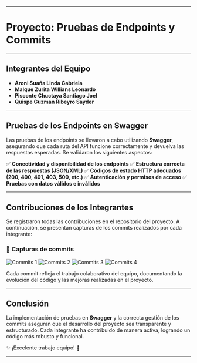 --------------------------------------------
# Proyecto: Pruebas de Endpoints y Commits
--------------------------------------------

## **Integrantes del Equipo**
- **Aroni Suaña Linda Gabriela**
- **Malque Zurita Willians Leonardo**
- **Pisconte Chuctaya Santiago Joel**
- **Quispe Guzman Ribeyro Sayder**

--------------------------------------------
## **Pruebas de los Endpoints en Swagger**

Las pruebas de los endpoints se llevaron a cabo utilizando **Swagger**, asegurando que cada ruta del API funcione correctamente y devuelva las respuestas esperadas. Se validaron los siguientes aspectos:

✅ **Conectividad y disponibilidad de los endpoints**
✅ **Estructura correcta de las respuestas (JSON/XML)**
✅ **Códigos de estado HTTP adecuados (200, 400, 401, 403, 500, etc.)**
✅ **Autenticación y permisos de acceso**
✅ **Pruebas con datos válidos e inválidos**

--------------------------------------------
## **Contribuciones de los Integrantes**

Se registraron todas las contribuciones en el repositorio del proyecto. A continuación, se presentan capturas de los commits realizados por cada integrante:

### 📌 **Capturas de commits**

![Commits 1](https://github.com/user-attachments/assets/b9417e1a-c38a-4e8a-83b0-d8466c977666)
![Commits 2](https://github.com/user-attachments/assets/d13888c1-1f42-4b5b-bc6d-3f9aefa81548)
![Commits 3](https://github.com/user-attachments/assets/1928a6e5-2e19-4ce7-86d0-8cf13a6823d0)
![Commits 4](https://github.com/user-attachments/assets/95805f8b-62f5-434b-8f6c-7d5f3b359200)

Cada commit refleja el trabajo colaborativo del equipo, documentando la evolución del código y las mejoras realizadas en el proyecto.

--------------------------------------------
## **Conclusión**

La implementación de pruebas en **Swagger** y la correcta gestión de los commits aseguran que el desarrollo del proyecto sea transparente y estructurado. Cada integrante ha contribuido de manera activa, logrando un código más robusto y funcional.

✨ ¡Excelente trabajo equipo! 🚀

--------------------------------------------

